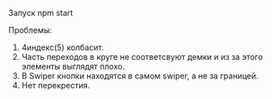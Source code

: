 Запуск npm start

Проблемы:
1. 4индекс(5) колбасит.
2. Часть переходов в круге не соответсвуют демки и из за этого элементы выглядят плохо.
3. В Swiper кнопки находятся в самом swiper, а не за границей.
4. Нет перекрестия.
